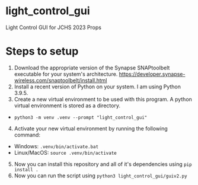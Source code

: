# light_control_gui
Light Control GUI for JCHS 2023 Props

# Steps to setup
1.  Download the appropriate version of the Synapse SNAPtoolbelt executable for your system's architecture. https://developer.synapse-wireless.com/snaptoolbelt/install.html
2.  Install a recent version of Python on your system.  I am using Python 3.9.5.
3.  Create a new virtual environment to be used with this program.  A python virtual environment is stored as a directory.  
* `python3 -m venv .venv --prompt "light_control_gui"`
4.  Activate your new virtual environment by running the following command: 
*  Windows: `.venv/bin/activate.bat`
*  Linux/MacOS: `source .venv/bin/activate`
5.  Now you can install this repository and all of it's dependencies using `pip install .`
6.  Now you can run the script using `python3 light_control_gui/guiv2.py`